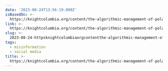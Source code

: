 ```yaml
---
date: '2023-08-24T13:56:19.000Z'
isBasedOn: >-
  https://knightcolumbia.org/content/the-algorithmic-management-of-polarization-and-violence-on-social-media
link: >-
  https://knightcolumbia.org/content/the-algorithmic-management-of-polarization-and-violence-on-social-media
slug: >-
  2023-08-24-httpsknightcolumbiaorgcontentthe-algorithmic-management-of-polarization-and-violence-on-social-media
tags:
  - misinformation
  - social media
title: >-
  https://knightcolumbia.org/content/the-algorithmic-management-of-polarization-and-violence-on-social-media
---
```


